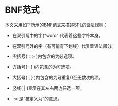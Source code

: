 # BNF范式

本文采用如下所示的BNF范式来描述SPL的语法规则：

* 在双引号中的字("word")代表着这些字符本身。

* 在双引号外的字（有可能有下划线）代表着语法部分。

* 尖括号( < > )内包含的为必选项。

* 方括号( [ ] )内包含的为可选项。

* 大括号( { } )内包含的为可重复0至无数次的项。

* 竖线( | )表示在其左右两边任选一项。

* ::= 是“被定义为”的意思。


